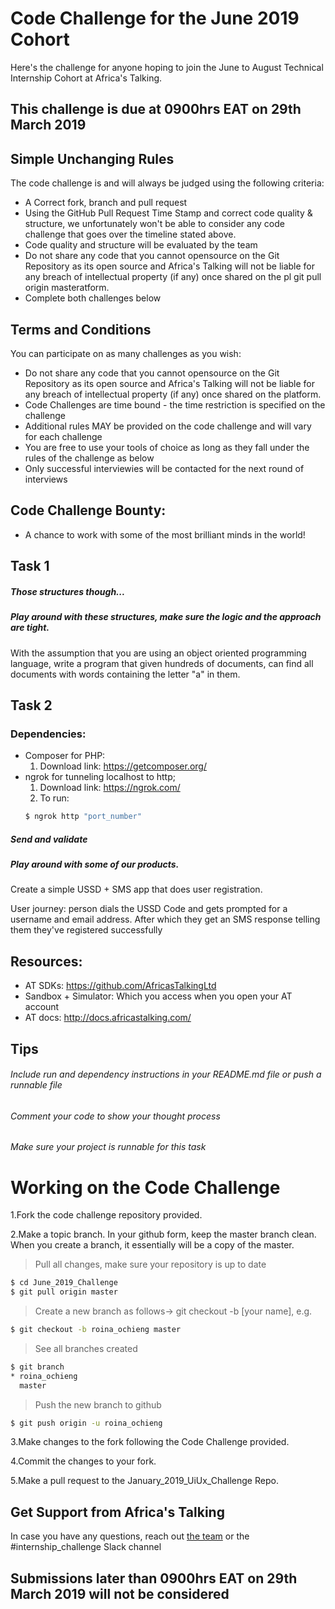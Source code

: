 # Code Challenge for the June 2019 Cohort

Here's the challenge for anyone hoping to join the June to August Technical Internship Cohort at Africa's Talking. 

## This challenge is due at 0900hrs EAT on 29th March 2019

## Simple Unchanging Rules
The code challenge is and will always be judged using the following criteria:
  - A Correct fork, branch and pull request
  - Using the GitHub Pull Request Time Stamp and correct code quality & structure, we unfortunately won't be able to consider any code challenge that goes over the timeline stated above.
  - Code quality and structure will be evaluated by the team
  - Do not share any code that you cannot opensource on the Git Repository as its open source and Africa's Talking will not be liable for any breach of intellectual property (if any) once shared on the pl git pull origin masteratform.
  - Complete both challenges below

## Terms and Conditions
You can participate on as many challenges as you wish:
  - Do not share any code that you cannot opensource on the Git Repository as its open source and Africa's Talking will not be liable for any breach of intellectual property (if any) once shared on the platform.
  - Code Challenges are time bound - the time restriction is specified on the challenge
  - Additional rules MAY be provided on the code challenge and will vary for each challenge
  - You are free to use your tools of choice as long as they fall under the rules of the challenge as below
  - Only successful interviewies will be contacted for the next round of interviews

## Code Challenge Bounty:
  - A chance to work with some of the most brilliant minds in the world!
  
## Task 1
##### Those structures though...
##### Play around with these structures, make sure the logic and the approach are tight.

With the assumption that you are using an object oriented programming language, write a program that given hundreds of documents, can find all documents with words containing the letter "a" in them.


## Task 2
### Dependencies:
  - Composer for PHP:
    1. Download link: https://getcomposer.org/
  - ngrok for tunneling localhost to http;
    1. Download link: https://ngrok.com/
    2. To run: 
      ```sh
      $ ngrok http "port_number"
      ```
##### Send and validate
##### Play around with some of our products.

Create a simple USSD + SMS app that does user registration.

User journey: person dials the USSD Code and gets prompted for a username and email address. After which they get an SMS response telling them they've registered successfully

## Resources: 
- AT SDKs: https://github.com/AfricasTalkingLtd
- Sandbox + Simulator: Which you access when you open your AT account
- AT docs: http://docs.africastalking.com/

## Tips
###### Include run and dependency instructions in your README.md file or push a runnable file
###### Comment your code to show your thought process
###### Make sure your project is runnable for this task

# Working on the Code Challenge
1.Fork the code challenge repository provided.

2.Make a topic branch. In your github form, keep the master branch clean. When you create a branch, it essentially will be a copy of the master.

>Pull all changes, make sure your repository is up to date

```sh
$ cd June_2019_Challenge
$ git pull origin master
```

>Create a new branch as follows-> git checkout -b [your name], e.g.

```sh
$ git checkout -b roina_ochieng master
```

>See all branches created

```sh
$ git branch
* roina_ochieng
  master
```

>Push the new branch to github

```sh
$ git push origin -u roina_ochieng
```

3.Make changes to the fork following the Code Challenge provided.

4.Commit the changes to your fork.

5.Make a pull request to the January_2019_UiUx_Challenge Repo.

## Get Support from Africa's Talking
In case you have any questions, reach out [the team](mailto:talent@africastalking.com) or the #internship_challenge Slack channel

## Submissions later than 0900hrs EAT on 29th March 2019 will not be considered












